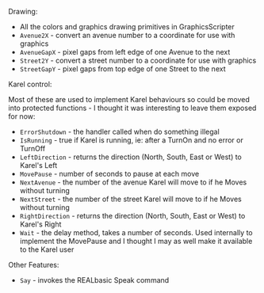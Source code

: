 Drawing:
  * All the colors and graphics drawing primitives in GraphicsScripter
  * `Avenue2X` - convert an avenue number to a coordinate for use with graphics
  * `AvenueGapX` - pixel gaps from left edge of one Avenue to the next
  * `Street2Y` - convert a street number to a coordinate for use with graphics
  * `StreetGapY` - pixel gaps from top edge of one Street to the next

Karel control:

Most of these are used to implement Karel behaviours so could be moved into protected functions - I thought it was interesting to leave them exposed for now:
  * `ErrorShutdown` - the handler called when do something illegal
  * `IsRunning` - true if Karel is running, ie: after a TurnOn and no error or TurnOff
  * `LeftDirection` - returns the direction (North, South, East or West) to Karel's Left
  * `MovePause` - number of seconds to pause at each move
  * `NextAvenue` - the number of the avenue Karel will move to if he Moves without turning
  * `NextStreet` - the number of the street Karel will move to if he Moves without turning
  * `RightDirection` - returns the direction (North, South, East or West) to Karel's Right
  * `Wait` - the delay method, takes a number of seconds. Used internally to implement the MovePause and I thought I may as well make it available to the Karel user

Other Features:
  * `Say` - invokes the REALbasic Speak command